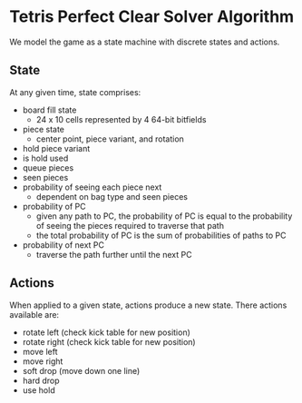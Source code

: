 # Tetris Perfect Clear Solver Algorithm

We model the game as a state machine with discrete states and actions.

## State

At any given time, state comprises:

- board fill state
  - 24 x 10 cells represented by 4 64-bit bitfields
- piece state
  - center point, piece variant, and rotation
- hold piece variant
- is hold used
- queue pieces
- seen pieces
- probability of seeing each piece next
  - dependent on bag type and seen pieces
- probability of PC
  - given any path to PC, the probability of PC is equal to the probability of seeing the pieces required to traverse that path
  - the total probability of PC is the sum of probabilities of paths to PC
- probability of next PC
  - traverse the path further until the next PC

## Actions

When applied to a given state, actions produce a new state. There actions available are:

- rotate left (check kick table for new position)
- rotate right (check kick table for new position)
- move left
- move right
- soft drop (move down one line)
- hard drop
- use hold
